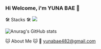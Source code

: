 ### Hi Welcome, i'm YUNA BAE 👋

🛠️ Stacks 🛠️
<img src="https://img.shields.io/badge/Python-3766AB?style=flat-square&logo=Python&logoColor=white"/> 

![Anurag's GitHub stats](https://github-readme-stats.vercel.app/api?username=baeyuna97&show_icons=true&theme=radical)

🐱 About Me 🐱
📧 yunabae482@gmail.com

